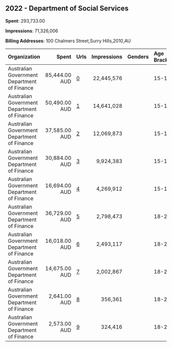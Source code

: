 ## 2022 - Department of Social Services 
**Spent**: 293,733.00

**Impressions**: 71,326,006

**Billing Addresses**: 100 Chalmers Street,Surry Hills,2010,AU

|Organization|Spent|Urls|Impressions|Genders|Age Brackets|Country Codes|
|:---|---:|:---|---:|:---|:---|:---|
|Australian Government Department of Finance|85,444.00 AUD|[0](https://www.snap.com/political-ads/asset/48b3d49e21761dd1ad60f21e65769ac68fa38b6c476db402720b4b1c15a8ab57?mediaType=mp4)|22,445,576||15-17|australia|
|Australian Government Department of Finance|50,490.00 AUD|[1](https://www.snap.com/political-ads/asset/d4c49fcb75347dab22c84952d1eaba8ea63ab9e26420d09f6a31e23b8c269c7c?mediaType=mp4)|14,641,028||15-17|australia|
|Australian Government Department of Finance|37,585.00 AUD|[2](https://www.snap.com/political-ads/asset/c1da853ecb6d99a2afc0e2750686dd4df3b937d0f37578e7703a8e8d9729071b?mediaType=jpg)|12,069,873||15-17|australia|
|Australian Government Department of Finance|30,884.00 AUD|[3](https://www.snap.com/political-ads/asset/01a5b9589fdae5951e6dc7d61827b02012376febbe4691e01df010a4385fdbee?mediaType=jpg)|9,924,383||15-17|australia|
|Australian Government Department of Finance|16,694.00 AUD|[4](https://www.snap.com/political-ads/asset/524a79d78343751a3f5fb0ce0586ceae5b685431ead06061d81740e119c44b72?mediaType=mp4)|4,269,912||15-17|australia|
|Australian Government Department of Finance|36,729.00 AUD|[5](https://www.snap.com/political-ads/asset/48b3d49e21761dd1ad60f21e65769ac68fa38b6c476db402720b4b1c15a8ab57?mediaType=mp4)|2,798,473||18-24|australia|
|Australian Government Department of Finance|16,018.00 AUD|[6](https://www.snap.com/political-ads/asset/c1da853ecb6d99a2afc0e2750686dd4df3b937d0f37578e7703a8e8d9729071b?mediaType=jpg)|2,493,117||18-24|australia|
|Australian Government Department of Finance|14,675.00 AUD|[7](https://www.snap.com/political-ads/asset/d4c49fcb75347dab22c84952d1eaba8ea63ab9e26420d09f6a31e23b8c269c7c?mediaType=mp4)|2,002,867||18-24|australia|
|Australian Government Department of Finance|2,641.00 AUD|[8](https://www.snap.com/political-ads/asset/01a5b9589fdae5951e6dc7d61827b02012376febbe4691e01df010a4385fdbee?mediaType=jpg)|356,361||18-24|australia|
|Australian Government Department of Finance|2,573.00 AUD|[9](https://www.snap.com/political-ads/asset/524a79d78343751a3f5fb0ce0586ceae5b685431ead06061d81740e119c44b72?mediaType=mp4)|324,416||18-24|australia|
